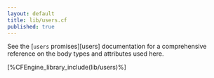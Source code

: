 ```yaml
---
layout: default
title: lib/users.cf
published: true
---
```


See the [`users` promises][users] documentation for a
comprehensive reference on the body types and attributes used here.

[%CFEngine_library_include(lib/users)%]
